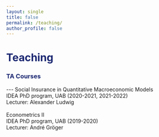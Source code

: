```yaml
---
layout: single
title: false
permalink: /teaching/
author_profile: false
---
```

<h1 style="color:rgb(27,39,113);">Teaching</h1> 

<h3 style="color:rgb(27,39,113);">TA Courses</h3> 
---
Social Insurance in Quantitative Macroeconomic Models<br>
IDEA PhD program, UAB (2020-2021, 2021-2022) <br>
Lecturer: Alexander Ludwig<br>
  <br>
Econometrics II<br>
IDEA PhD program, UAB (2019-2020) <br>
Lecturer: André Gröger<br>
  <br>
    <br>
      <br>
        <br>
          <br>
            <br>
              <br>
                <br>
                  <br>
                    <br>
